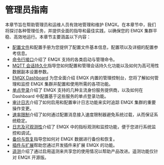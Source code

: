 # 管理员指南

本章节旨在帮助管理员和运维人员有效地管理和维护 EMQX。在本章节中，我们将探讨各种管理任务，并提供全面的指导和最佳实践，以确保您的 EMQX 集群平稳、高效地运行。本章节主要涵盖以下内容：

- [配置文件](../configuration/configuration.md)和配置手册为您提供了配置文件基本信息，配置项以及详细的配置参考信息。
- [命令行接口](./cli.md)介绍了 EMQX 支持的各类启动与管理命令。
- [MQTT 会话持久化](../durability/management.md)指导您如何配置和管理会话持久化功能以及如何为高可用性数据副本设置参数。
- [EMQX Dashboard](../dashboard/introduction.md) 为您全面介绍 EMQX 内置的管理控制台，您将了解如何管理和监控 EMQX 集群并配置和使用所需的各项功能。
- [单点登录](../dashboard/sso.md)介绍了 EMQX 支持的几种主流身份服务提供商，以及如何在 Dashboard 中配置基于这些服务的单点登录功能。
- [审计日志](../dashboard/audit-log.md)介绍了如何启用和配置审计日志功能来实时追踪 EMQX 集群的重要操作变更。
- [速率限制](../rate-limit/rate-limit.md)介绍了如何通过配置消息接入速度限制器避免系统过载，从而保证系统稳定。
- [日志及可观测性](../observability/overview.md)介绍了 EMQX 中的指标观测和监控功能，便于您进行系统监控和调试。
- [备份与恢复](../operations/backup-restore.md)指导您如何对 EMQX 数据进行备份和恢复。
- [插件与扩展](../extensions/introduction.md)帮助您通过开发插件来扩展 EMQX 的功能。
- [遥测](../telemetry/telemetry.md)介绍了通过启用遥测来共享您的使用情况以帮助产品改进。遥测功能仅针对 EMQX 开源版。


